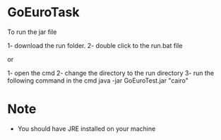 # GoEuroTask

To run the jar file 

1- download the run folder.
2- double click to the run.bat file

or

1- open the cmd 
2- change the directory to the run directory 
3- run the following command in the cmd  java -jar GoEuroTest.jar "cairo"

# Note

* You should have JRE installed on your machine
